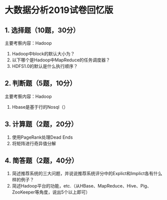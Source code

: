 # 大数据分析2019试卷回忆版

## 1. 选择题（10题，30分）

主要考察内容：Hadoop

1. Hadoop中block的默认大小为？
2. 以下哪个是Hadoop中MapReduce的任务调度器？
3. HDFS1.0的默认是什么执行顺序？

## 2. 判断题（5题，10分）

主要考察内容：Hadoop

1. Hbase是基于行的Nosql（）

## 3. 计算题（2题，20分）

1. 使用PageRank处理Dead Ends
2. 将矩阵进行奇异值分解

## 4. 简答题（2题，40分）

1. 简述推荐系统的三大问题，并说说推荐系统评分中的Explict和Implict各有什么样的例子？
2. 简述Hadoop平台的功能，etc.（从HBase、MapReduce、Hive、Pig、ZooKeeper等角度，说出5个以上即可）

